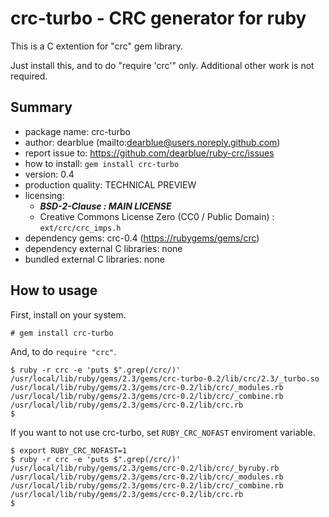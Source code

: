 
# crc-turbo - CRC generator for ruby

This is a C extention for "crc" gem library.

Just install this, and to do "require 'crc'" only. Additional other work is not required.


## Summary

  * package name: crc-turbo
  * author: dearblue (mailto:dearblue@users.noreply.github.com)
  * report issue to: <https://github.com/dearblue/ruby-crc/issues>
  * how to install: ``gem install crc-turbo``
  * version: 0.4
  * production quality: TECHNICAL PREVIEW
  * licensing:
      * ***BSD-2-Clause : MAIN LICENSE***
      * Creative Commons License Zero (CC0 / Public Domain) : ``ext/crc/crc_imps.h``
  * dependency gems: crc-0.4 (<https://rubygems/gems/crc>)
  * dependency external C libraries: none
  * bundled external C libraries: none


## How to usage

First, install on your system.

``` shell:shell
# gem install crc-turbo
```

And, to do ``require "crc"``.

``` shell:shell
$ ruby -r crc -e 'puts $".grep(/crc/)'
/usr/local/lib/ruby/gems/2.3/gems/crc-turbo-0.2/lib/crc/2.3/_turbo.so
/usr/local/lib/ruby/gems/2.3/gems/crc-0.2/lib/crc/_modules.rb
/usr/local/lib/ruby/gems/2.3/gems/crc-0.2/lib/crc/_combine.rb
/usr/local/lib/ruby/gems/2.3/gems/crc-0.2/lib/crc.rb
$
```

If you want to not use crc-turbo, set ``RUBY_CRC_NOFAST`` enviroment variable.

``` shell:shell
$ export RUBY_CRC_NOFAST=1
$ ruby -r crc -e 'puts $".grep(/crc/)'
/usr/local/lib/ruby/gems/2.3/gems/crc-0.2/lib/crc/_byruby.rb
/usr/local/lib/ruby/gems/2.3/gems/crc-0.2/lib/crc/_modules.rb
/usr/local/lib/ruby/gems/2.3/gems/crc-0.2/lib/crc/_combine.rb
/usr/local/lib/ruby/gems/2.3/gems/crc-0.2/lib/crc.rb
$
```
